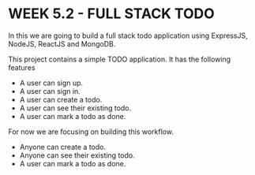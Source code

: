 # WEEK 5.2 - FULL STACK TODO

In this we are going to build a full stack todo application using ExpressJS,
NodeJS, ReactJS and MongoDB.

This project contains a simple TODO application. It has the following features

- A user can sign up.
- A user can sign in.
- A user can create a todo.
- A user can see their existing todo.
- A user can mark a todo as done.

For now we are focusing on building this workflow.

- Anyone can create a todo.
- Anyone can see their existing todo.
- A user can mark a todo as done.
